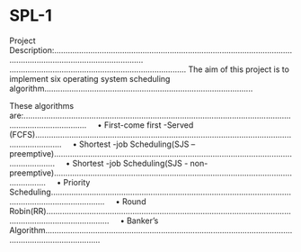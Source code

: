 # SPL-1

Project Description:....................................................................................................................................................................
..............................................................................
The aim of this project is to implement six operating system scheduling algorithm............................................................................................

These algorithms are:........................................................................................................................................................
    • First-come first -Served (FCFS)........................................................................................................................................
    • Shortest -job Scheduling(SJS – preemptive).............................................................................................................................
    • Shortest -job Scheduling(SJS - non-preemptive).........................................................................................................................
    • Priority Scheduling....................................................................................................................................................
    • Round Robin(RR)........................................................................................................................................................
    • Banker’s Algorithm.....................................................................................................................................................
